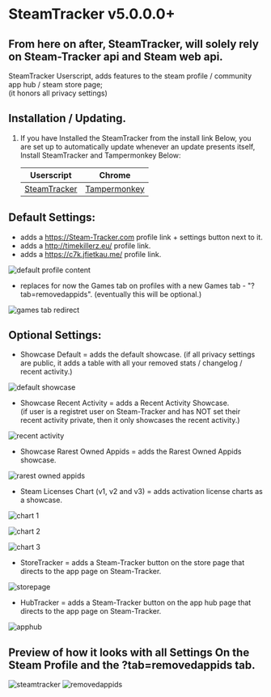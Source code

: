 # SteamTracker v5.0.0.0+
## From here on after, SteamTracker, will solely rely on Steam-Tracker api and Steam web api.

SteamTracker Userscript, adds features to the steam profile / community app hub / steam store page;<br />
(it honors all privacy settings)

## Installation / Updating. 

1. If you have Installed the SteamTracker from the install link Below, you are set up to automatically update whenever an update presents itself, Install SteamTracker and Tampermonkey Below:

	| Userscript                | Chrome                    |
	|---------------------------|---------------------------|
	| [SteamTracker][st-raw]    | [Tampermonkey][tm-raw]    |
	
[st-raw]: https://raw.githubusercontent.com/MalikAQayum/SteamTracker/master/Steam-Tracker.user.js
[tm-raw]: https://tampermonkey.net/?ext=dhdg&browser=chrome

## Default Settings:
- adds a https://Steam-Tracker.com profile link + settings button next to it.
- adds a http://timekillerz.eu/ profile link.
- adds a https://c7k.jfietkau.me/ profile link.

![default profile content](https://user-images.githubusercontent.com/25183649/27390300-3ba0a3cc-56a1-11e7-9424-107b592fa74c.png)

- replaces for now the Games tab on profiles with a new Games tab - "?tab=removedappids". (eventually this will be optional.)

![games tab redirect](https://user-images.githubusercontent.com/25183649/27390305-3ba956fc-56a1-11e7-8832-a19682928cff.png)


## Optional Settings:
- Showcase Default  = adds the default showcase.
(if all privacy settings are public, it adds a table with all your removed stats / changelog / recent activity.)

![default showcase](https://user-images.githubusercontent.com/25183649/27390306-3bbaad76-56a1-11e7-91c3-32c8c90e4e00.png)

- Showcase Recent Activity = adds a Recent Activity Showcase.<br />
(if user is a registret user on Steam-Tracker and has NOT set their recent activity private, then it only showcases the recent activity.)

![recent activity](https://user-images.githubusercontent.com/25183649/27390307-3bbcbe68-56a1-11e7-99fa-e64da8a0a9bc.png)

- Showcase Rarest Owned Appids  = adds the Rarest Owned Appids showcase. 

![rarest owned appids](https://user-images.githubusercontent.com/25183649/27390310-3bd02b24-56a1-11e7-84c5-db98df34c11f.png)

- Steam Licenses Chart (v1, v2 and v3) = adds activation license charts as a showcase. 

![chart 1](https://user-images.githubusercontent.com/25183649/27390309-3bca645a-56a1-11e7-9891-5402fa56a733.png)

![chart 2](https://user-images.githubusercontent.com/25183649/27390308-3bca21a2-56a1-11e7-9fbd-b9754d7c2f4a.png)

![chart 3](https://user-images.githubusercontent.com/25183649/27390301-3ba37b24-56a1-11e7-9f64-3d129ab72591.png)

- StoreTracker = adds a Steam-Tracker button on the store page that directs to the app page on Steam-Tracker. 

![storepage](https://user-images.githubusercontent.com/25183649/27391416-36ebc85e-56a4-11e7-8ddf-293ab24ad8ce.png)

- HubTracker = adds a Steam-Tracker button on the app hub page that directs to the app page on Steam-Tracker. 

![apphub](https://user-images.githubusercontent.com/25183649/27391415-36e934f4-56a4-11e7-90fe-2a06df6db4ff.png)


## Preview of how it looks with all Settings On the Steam Profile and the ?tab=removedappids tab.

![steamtracker](https://user-images.githubusercontent.com/25183649/27390304-3ba5b70e-56a1-11e7-95f8-7e2e14e98571.png)
![removedappids](https://user-images.githubusercontent.com/25183649/27390303-3ba5377a-56a1-11e7-9907-045805978f16.png)







